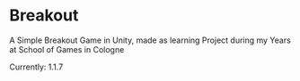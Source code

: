 # Breakout
A Simple Breakout Game in Unity, made as learning Project during my Years at School of Games in Cologne

Currently: 1.1.7
